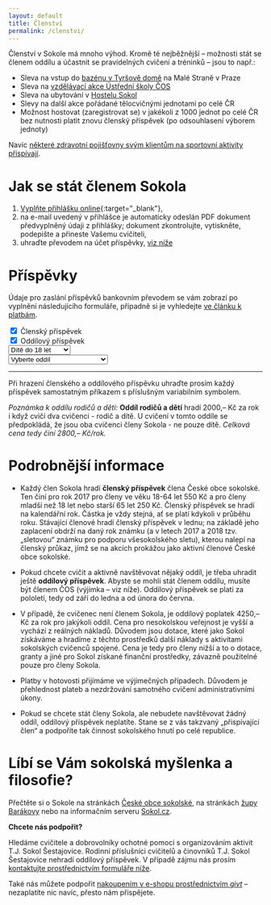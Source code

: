 ```yaml
---
layout: default
title: Členství
permalink: /clenstvi/
---
```


Členství v Sokole má mnoho výhod. Kromě té nejběžnější – možnosti stát se členem oddílu a účastnit se pravidelných cvičení a tréninků – jsou to např.:

* Sleva na vstup do [bazénu v Tyršově domě](http://www.sokol.eu/obsah/5430/plavecky-bazen) na Malé Straně v Praze
* Sleva na [vzdělávací akce Ústřední školy ČOS](http://www.sokol.eu/obsah/234/seminare-a-skoleni)
* Sleva na ubytování v [Hostelu Sokol](http://www.sokol.eu/obsah/5391/hostel-sokol)
* Slevy na další akce pořádané tělocvičnými jednotami po celé ČR
* Možnost hostovat (zaregistrovat se) v jakékoli z 1000 jednot po celé ČR bez nutnosti platit znovu členský příspěvek (po odsouhlasení výborem jednoty)

Navíc [některé zdravotní pojišťovny svým klientům na sportovní aktivity přispívají](https://www.sokol.cz/sokol/index.php?action=zobrazdokument&typdok=1&iddok=3461).

# Jak se stát členem Sokola

1. [Vyplňte přihlášku online](https://goo.gl/forms/2LCaS4E1x8TJD8zb2){:target="_blank"},
2. na e-mail uvedený v přihlášce je automaticky odeslán PDF dokument předvyplněný údaji z přihlášky; dokument zkontrolujte, vytiskněte, podepište a přineste Vašemu cvičiteli,
3. uhraďte převodem na účet příspěvky, [viz níže](#pspvky)

# Příspěvky

Údaje pro zaslání příspěvků bankovním převodem se vám zobrazí po vyplnění následujícího formuláře, případně si je vyhledejte [ve článku k platbám]({{relative}}/2017/02/08/prispevky.html).

<form action="" id="form" onsubmit="return false;"><div class="row uniform">
<div class="6u 12u$(small)">
  <input type="checkbox" name="clensky" id="clensky" value="clensky" onchange="vypis()" checked>
  <label for="clensky">Členský příspěvek</label>
</div>
<div class="6u$ 12u$(small)">
  <input type="checkbox" name="oddilovy" id="oddilovy" value="oddilovy" onchange="vypis()" checked>
  <label for="oddilovy">Oddílový příspěvek</label>
</div>
<div class="6u 12u$(small)">
<select id="clen" name="clen" onchange="vypis()">
  <option value="do18">Dítě do 18 let</option>
  <option value="nad65">Senior nad 65 let</option>
  <option value="dospeli">Dospělý</option>
</select>
</div>
<div class="6u$ 12u$(small)">
<select id="oddil" name="oddil" onchange="vypis()">
<option value="nic">Vyberte oddíl</option>
<option value="fl1">Florbal – mladší žáci</option>
<option value="fl2">Florbal – starší žáci</option>
<option value="zen">Kondiční cvičení žen</option>
<option value="muz">Kondiční cvičení mužů</option>
<option value="mic">Míčové hry</option>
<option value="pkr">Parkour</option>
<option value="rad">Rodiče a děti</option>
<option value="rat">Rytmika a tanečky</option>
<option value="tan">Tanec</option>
<option value="tr1">Trampolíny – 6–8 let</option>
<option value="tr2">Trampolíny – 9–11 let</option>
<option value="vse">Všestrannost</option>
<option value="zal">Zálesák</option>
<option value="zc1">Zdravotní cvičení – do 59 let</option>
<option value="zc3">Zdravotní cvičení – nad 60 let</option>
</select>
</div>
</div>
</form>
<div id="zobraz"></div>

---

Při hrazení členského a oddílového příspěvku uhraďte prosím každý příspěvek samostatným příkazem s příslušným variabilním symbolem.

_Poznámka k oddílu rodičů a dětí:_ **Oddíl rodičů a dětí** hradí 2000,– Kč za rok i když cvičí dva cvičenci - rodič a dítě. U cvičení v tomto oddíle se předpokládá, že jsou oba cvičenci členy Sokola - ne pouze dítě. *Celková cena tedy činí 2800,– Kč/rok.*

# Podrobnější informace

* Každý člen Sokola hradí **členský příspěvek** člena České obce sokolské. Ten činí pro rok 2017 pro členy ve věku 18-64 let 550 Kč a pro členy mladší než 18 let nebo starší 65 let 250 Kč. Členský příspěvek se hradí na kalendářní rok. Částka je vždy stejná, ať se platí kdykoli v průběhu roku. Stávající členové hradí členský příspěvek v lednu; na základě jeho zaplacení obdrží na daný rok známku (a v letech 2017 a 2018 tzv. „sletovou“ známku pro podporu všesokolského sletu), kterou nalepí na členský průkaz, jímž se na akcích prokážou jako aktivní členové České obce sokolské.

* Pokud chcete cvičit a aktivně navštěvovat nějaký oddíl, je třeba uhradit ještě **oddílový příspěvek**. Abyste se mohli stát členem oddílu, musíte být členem ČOS (výjimka – viz níže). Oddílový příspěvek se platí za pololetí, tedy od září do ledna a od února do června. 

* V případě, že cvičenec není členem Sokola, je oddílový poplatek 4250,– Kč za rok pro jakýkoli oddíl. Cena pro nesokolskou veřejnost je vyšší a vychází z reálných nákladů. Důvodem jsou dotace, které jako Sokol získáváme a hradíme z těchto prostředků další náklady s aktivitami sokolských cvičenců spojené. Cena je tedy pro členy nižší a to o dotace, granty a jiné pro Sokol získané finanční prostředky, závazně použitelné pouze pro členy Sokola.

* Platby v hotovosti přijímáme ve výjimečných případech. Důvodem je přehlednost plateb a nezdržování samotného cvičení administrativními úkony.

* Pokud se chcete stát členy Sokola, ale nebudete navštěvovat žádný oddíl, oddílový příspěvek neplatíte. Stane se z vás takzvaný „přispívající člen“ a podpoříte tak činnost sokolského hnutí po celé republice.

# Líbí se Vám sokolská myšlenka a filosofie?

Přečtěte si o Sokole na stránkách [České obce sokolské](http://www.sokol.eu/menu/18), na stránkách [župy Barákovy](http://www.zbarakova.cz/) nebo na informačním serveru [Sokol.cz](http://www.sokol.cz/sokol).

**Chcete nás podpořit?**

Hledáme cvičitele a dobrovolníky ochotné pomoci s organizováním aktivit T.J. Sokol Šestajovice. Rodinní příslušníci cvičitelů a činovníků T.J. Sokol Šestajovice nehradí oddílový příspěvek. V případě zájmu nás prosím [kontaktujte prostřednictvím formuláře níže](#f).

Také nás můžete podpořit [nakoupením v e-shopu prostřednictvím _givt_](https://givt.cz/RAOSset.php?organizationId=2903) – nezaplatíte nic navíc, přesto nám přispějete.

<script type="text/javascript">
var clenske_cena = new Array();
clenske_cena["do18"]=250;
clenske_cena["nad65"]=250;
clenske_cena["dospeli"]=550;

var oddilove_cena = new Array();
oddilove_cena["nic"]=0;
oddilove_cena["fl1"]=2000;
oddilove_cena["fl2"]=2000;
oddilove_cena["zen"]=1000;
oddilove_cena["muz"]=1000;
oddilove_cena["mic"]=1000;
oddilove_cena["pkr"]=1000;
oddilove_cena["rad"]=1000;
oddilove_cena["rat"]=1000;
oddilove_cena["tan"]=1000;
oddilove_cena["tr1"]=1300;
oddilove_cena["tr2"]=1300;
oddilove_cena["vse"]=1000;
oddilove_cena["zal"]=1000;
oddilove_cena["zc1"]=1000;
oddilove_cena["zc3"]=500;

var clenske_vs = new Array();
clenske_vs["do18"]=110;
clenske_vs["nad65"]=130;
clenske_vs["dospeli"]=120;

var oddilove_vs = new Array();
oddilove_vs["nic"]="";
oddilove_vs["fl1"]=920;
oddilove_vs["fl2"]=930;
oddilove_vs["zen"]=840;
oddilove_vs["muz"]=620;
oddilove_vs["mic"]=940;
oddilove_vs["pkr"]=610;
oddilove_vs["rad"]=810;
oddilove_vs["rat"]=860;
oddilove_vs["tan"]=820;
oddilove_vs["tr1"]=640;
oddilove_vs["tr2"]=650;
oddilove_vs["vse"]=830;
oddilove_vs["zal"]=910;
oddilove_vs["zc1"]=850;
oddilove_vs["zc3"]=850;

function zahrnoutClenskyPrispevek() {
  var zahrnoutClenskyPrispevek = 0;
  var formular = document.forms["form"];
  var zahrnoutClensky = formular.elements["clensky"];
  if (zahrnoutClensky.checked==true)
    {
      zahrnoutClenskyPrispevek=1;
    }
  return zahrnoutClenskyPrispevek;
}

function vybratClenskyPrispevek() {
  var clenskyPrispevek = 0;
  var formular = document.forms["form"];
  var vybranyClen = formular.elements["clen"];
  clenskyPrispevek = clenske_cena[vybranyClen.value];
  return clenskyPrispevek;
}

function vybratClenskyVS() {
  var clenskyVS = 0;
  var formular = document.forms["form"];
  var vybranyClen = formular.elements["clen"];
  clenskyVS = clenske_vs[vybranyClen.value];
  return clenskyVS;
}

function zahrnoutOddilovyPrispevek() {
  var zahrnoutOddilovyPrispevek = 0;
  var formular = document.forms["form"];
  var zahrnoutOddilovy = formular.elements["oddilovy"];
  if (zahrnoutOddilovy.checked==true)
    {
      zahrnoutOddilovyPrispevek=1;
    }
  return zahrnoutOddilovyPrispevek;
}

function vybratOddilovyPrispevek() {
  var oddilovyPrispevek = 0;
  var formular = document.forms["form"];
  var vybranyOddil = formular.elements["oddil"];
  oddilovyPrispevek = oddilove_cena[vybranyOddil.value];
  return oddilovyPrispevek;
}

function vybratOddilovyVS() {
  var oddilovyVS = 0;
  var formular = document.forms["form"];
  var vybranyOddil = formular.elements["oddil"];
  oddilovyVS = oddilove_vs[vybranyOddil.value];
  return oddilovyVS;
}

function vypis() {
  var text = "";
  var formular = document.forms["form"];
  var vybranyOddil = formular.elements["oddil"];

  var castka_clensky = zahrnoutClenskyPrispevek() * vybratClenskyPrispevek();
  var castka_oddilovy = zahrnoutOddilovyPrispevek() * vybratOddilovyPrispevek();

  var popis_clensky1 = "<h3>Příspěvek č. 1</h3>Částka: <b>" + castka_clensky;
  var popis_clensky2 = " Kč</b><br />Číslo účtu: 2200622110<br />Kód banky: 2010 (Fio banka)<br />Variabilní symbol: <b>" + vybratClenskyVS();
  var popis_clensky3 = "</b><br />Zpráva pro příjemce: <i>Příjmení Jméno</i> (" + vybranyOddil.options[vybranyOddil.selectedIndex].text + ")";
  var text_clensky = popis_clensky1 + popis_clensky2 + popis_clensky3 ;
  var popis_clensky3_bez_oddilu = "</b><br />Zpráva pro příjemce: <i>Příjmení Jméno</i>"

  var popis_oddilovy1 = "<h3>Příspěvek č. 2</h3>Částka: <b>" + castka_oddilovy;
  var popis_oddilovy1_bez_clenskeho = "<h3>Příspěvek</h3>Částka: <b>" + castka_oddilovy;
  var popis_oddilovy2 = " Kč</b><br />Číslo účtu: 2200622110<br />Kód banky: 2010 (Fio banka)<br />Variabilní symbol: <b>" + vybratOddilovyVS();
  var popis_oddilovy3 = "</b><br />Zpráva pro příjemce: <i>Příjmení Jméno</i> (" + vybranyOddil.options[vybranyOddil.selectedIndex].text + ")";
  var text_oddilovy = popis_oddilovy1 + popis_oddilovy2 + popis_oddilovy3;

if (zahrnoutClenskyPrispevek() == 0) {
  if (zahrnoutOddilovyPrispevek() == 0){
    text = "";
  }
    else {
      text = popis_oddilovy1_bez_clenskeho + popis_oddilovy2 + popis_oddilovy3;
    }
  }
  else {
    if (zahrnoutOddilovyPrispevek() == 0){
      text = popis_clensky1 + popis_clensky2 + popis_clensky3_bez_oddilu;
    } else {
    text = text_clensky + "<br /><p><br /></p>" + text_oddilovy;
      console.log("clensky i oddilovy");
    }
    
  }

  document.getElementById('zobraz').innerHTML = text;
}
</script>